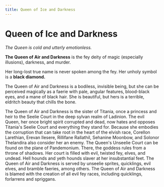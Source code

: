 ```yaml
---
title: Queen of Ice and Darkness
---
```


# Queen of Ice and Darkness

*The Queen is cold and utterly emotionless.*

**The Queen of Air and Darkness** is the fey deity of magic (especially illusions), darkness, and murder. 

Her long-lost true name is never spoken among the fey. Her unholy symbol is a **black diamond.** 

The Queen of Air and Darkness is a bodiless, invisible being, but she can be perceived magically as a faerie with pale, angular features, blood-black eyes, and a mane of black hair. She is beautiful, but hers is a terrible, eldritch beauty that chills the bone. 

The Queen of Air and Darkness is the sister of Titania, once a princess and heir to the Seelie Court in the deep sylvan realm of Ladinion. The evil Queen, her once bright spirit corrupted and dead, now hates and opposes Titania's Seelie Court and everything they stand for. Because she embodies the corruption that can take root in the heart of the elvish race, Corellon Larethian, Erevan Ilesere, Rillifane Rallathil, Sehanine Moonbow, and Solonor Thelandira also consider her an enemy. The Queen's Unseelie Court can be found on the plane of Pandemonium. There, the goddess rules from a throne of shadows. Her court is filled with evil, twisted fey, elves, and undead. Hell hounds and yeth hounds slaver at her insubstantial feet. The Queen of Air and Darkness is served by unseelie sprites, quicklings, evil elves, and bramble faeries, among others. The Queen of Air and Darkness is blamed with the creation of all evil fey races, including quicklings, forlarrens and spriggans.